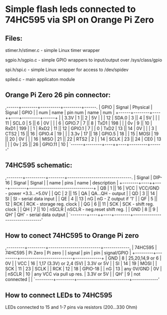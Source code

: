 Simple flash leds connected to 74HC595 via SPI on Orange Pi Zero
================================================================

## Files:

  stimer.h/stimer.c - simple Linux timer wrapper

  sgpio.h/sgpio.c - simple GPIO wrappers to input/output over /sys/class/gpio

  spi.h/spi.c - simple Linux wrapper for access to /dev/spidev

  spiled.c - main applicaton module

## Orange Pi Zero 26 pin connector:
 ,------+--------+----------+---------+------.
 | GPIO | Signal | Physical | Signal  | GPIO |
 | num  | name   | pin num  | name    | num  |
 +------+--------+----++----+---------+------+
 |      |   3.3V |  1 || 2  | 5V      |      |
 |  12  |  SDA.0 |  3 || 4  | 5V      |      |
 |  11  |  SCL.0 |  5 || 6  | 0V      |      |
 |   6  | GPIO.7 |  7 || 8  | TxD1    | 198  |
 |      |     0v |  9 || 10 | RxD1    | 199  | 
 |   1  |   RxD2 | 11 || 12 | GPIO.1  | 7    |
 |   0  |   TxD2 | 13 || 14 | 0V      |      |
 |   3  |   CTS2 | 15 || 16 | GPIO.4  | 19   |
 |      |   3.3v | 17 || 18 | GPIO.5  | 18   |
 |  15  |   MOSI | 19 || 20 | 0V      |      |
 |  16  |   MISO | 21 || 22 | RTS2    | 2    |
 |  14  |   SCLK | 23 || 24 | CE0     | 13   |
 |      |     0v | 25 || 26 | GPIO.11 | 10   |
 `------+--------+----++----+---------+------'

## 74HC595 schematic:
 ,--------+----------+--------+--------------------------------.
 | Signal |  DIP-16  | Signal |            Signal              |
 |  name  |   pins   |  name  |          description           |
 +--------+----++----+--------+--------------------------------+
 |   QB   | 1  || 16 |  VCC   | VCC/GND - power +3.3...+5.0V   |
 |   QC   | 2  || 15 |  QA    | QA...QH - output               |
 |   QD   | 3  || 14 |  SI    | SI      - serial data input    |
 |   QE   | 4  || 13 |  nG    | nG      - Z output if '1'      |
 |   QF   | 5  || 12 |  RCK   | RCK     - storage reg. clock   |
 |   QG   | 6  || 11 |  SCK   | SCK     - shift reg. clock     |
 |   QH   | 7  || 10 |  nSCLR | nSCLR   - neg.reset shift reg. |
 |   GND  | 8  ||  9 |  QH'   | QH'     - serial data output   |
 `--------+----++----+--------+--------------------------------'

## How to conect 74HC595 to Orange Pi zero
 ,---------+---------+--------------------------+-------------,
 | 74HC595 | 74HC595 |         Pi Zero          |  Pi zero    |
 |  signal |   pin   |           pin            | signal/GPIO |
 +---------+---------+--------------------------+-------------+
 |  GND    |    8    | 25,20,14,9 or 6          |   0V        |
 |  VCC    |   16    | 1,17 (3.3V) or 2,4 (5V)  | 3.3V or 5V  |
 |  SI     |   14    | 19                       | MOSI        |
 |  SCK    |   11    | 23                       | SCLK        |
 |  RCK    |   12    | 18                       | GPIO-18     |
 |  nG     |   13    | any 0V/GND               | 0V          |
 |  nSCLR  |   10    | any VCC via pull up res. | 3.3V or 5V  |
 |  QH'    |   9     | not connected            |             |
 `---------+---------+--------------------------+-------------'

## How to connect LEDs to 74HC595
 LEDs connected to 15 and 1-7 pins via resistors (200...330 Ohm)

